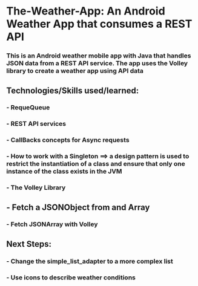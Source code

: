 # The-Weather-App: An Android Weather App that consumes a REST API
### This is an Android weather mobile app with Java that handles JSON data from a REST API service. The app uses the Volley library to create a weather app using API data

## Technologies/Skills used/learned:
### - RequeQueue
### - REST API services
### - CallBacks concepts for Async requests
### - How to work with a Singleton ==> a design pattern is used to restrict the instantiation of a class and ensure that only one instance of the class exists in the JVM
### - The Volley Library
## - Fetch a JSONObject from and Array
### - Fetch JSONArray with Volley

## Next Steps:
### - Change the simple_list_adapter to a more complex list
### - Use icons to describe weather conditions

